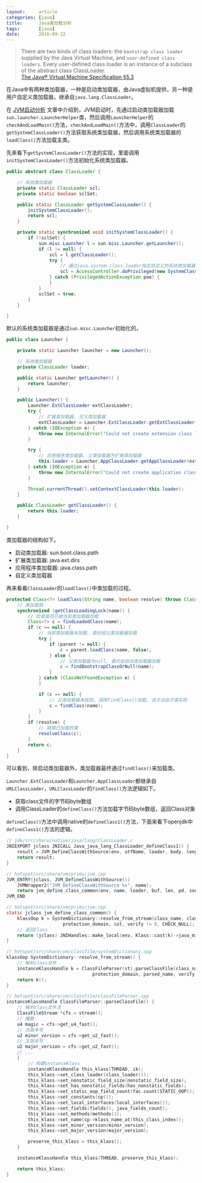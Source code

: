 ```yaml
---
layout:     article
categories: [java]
title:      Java类加载分析
tags:       [java]
date:       2016-09-22
---
```


> There are two kinds of class loaders: the `bootstrap class loader` supplied by the Java Virtual Machine, and `user-defined class loaders`. Every user-defined class loader is an instance of a subclass of the abstract class ClassLoader.  
> [The Java® Virtual Machine Specification §5.3](https://docs.oracle.com/javase/specs/jvms/se8/html/jvms-5.html#jvms-5.3)

在Java中有两种类加载器，一种是启动类加载器，由Java虚拟机提供，另一种是用户自定义类加载器，继承自`java.lang.ClassLoader`。

在 [JVM启动分析](/jvm/jvm-startup.html) 文章中介绍到，JVM启动时，先通过启动类加载器加载`sun.launcher.LauncherHelper`类，然后调用`LauncherHelper`的`checkAndLoadMain()`方法，`checkAndLoadMain()`方法中，调用`ClassLoader`的`getSystemClassLoader()`方法获取系统类加载器，然后调用系统类加载器的`loadClass()`方法加载主类。

先来看下`getSystemClassLoader()`方法的实现，里面调用`initSystemClassLoader()`方法初始化系统类加载器。

```java
public abstract class ClassLoader {

    // 系统类加载器
    private static ClassLoader scl;
    private static boolean sclSet;

    public static ClassLoader getSystemClassLoader() {
        initSystemClassLoader();
        return scl;
    }

    private static synchronized void initSystemClassLoader() {
        if (!sclSet) {
            sun.misc.Launcher l = sun.misc.Launcher.getLauncher();
            if (l != null) {
                scl = l.getClassLoader();
                try {
                    // 通过java.system.class.loader指定自定义的系统类加载器
                    scl = AccessController.doPrivileged(new SystemClassLoaderAction(scl));
                } catch (PrivilegedActionException pae) {
                }
            }
            sclSet = true;
        }
    }

}
```

默认的系统类加载器是通过`sun.misc.Launcher`初始化的。

```java
public class Launcher {

    private static Launcher launcher = new Launcher();

    // 系统类加载器
    private ClassLoader loader;

    public static Launcher getLauncher() {
        return launcher;
    }

    public Launcher() {
        Launcher.ExtClassLoader extClassLoader;
        try {
            // 扩展类加载器, 无父类加载器
            extClassLoader = Launcher.ExtClassLoader.getExtClassLoader();
        } catch (IOException e) {
            throw new InternalError("Could not create extension class loader", e);
        }

        try {
            // 应用程序类加载器, 父类加载器为扩展类加载器
            this.loader = Launcher.AppClassLoader.getAppClassLoader(extClassLoader);
        } catch (IOException e) {
            throw new InternalError("Could not create application class loader", e);
        }

        Thread.currentThread().setContextClassLoader(this.loader);
    }

    public ClassLoader getClassLoader() {
        return this.loader;
    }

}
```

类加载器的结构如下。

* 启动类加载器: sun.boot.class.path
* 扩展类加载器: java.ext.dirs
* 应用程序类加载器: java.class.path
* 自定义类加载器

再来看看`ClassLoader`的`loadClass()`中类加载的过程。

```java
protected Class<?> loadClass(String name, boolean resolve) throws ClassNotFoundException {
    // 类加载锁
    synchronized (getClassLoadingLock(name)) {
        // 检查是否已被当前类加载器加载
        Class<?> c = findLoadedClass(name);
        if (c == null) {
            // 当前类加载器未加载, 委托给父类加载器加载
            try {
                if (parent != null) {
                    c = parent.loadClass(name, false);
                } else {
                    // 父类加载器为null, 委托给启动类加载器加载
                    c = findBootstrapClassOrNull(name);
                }
            } catch (ClassNotFoundException e) {
            }

            if (c == null) {
                // 父类加载器未找到, 调用findClass()加载, 该方法由子类实现
                c = findClass(name);
            }
        }
        if (resolve) {
            // 链接已加载的类
            resolveClass(c);
        }
        return c;
    }
}
```

可以看到，除启动类加载器外，类加载器最终通过`findClass()`来加载类。

`Launcher.ExtClassLoader`和`Launcher.AppClassLoader`都继承自`URLClassLoader`，`URLClassLoader`的`findClass()`方法逻辑如下。

* 获取class文件的字节码byte数组
* 调用ClassLoader的`defineClass()`方法加载字节码byte数组，返回Class对象

`defineClass()`方法中调用native的`defineClass1()`方法，下面来看下openjdk中`defineClass1()`方法的逻辑。

```c
// jdk/src/share/native/java/lang/ClassLoader.c
JNIEXPORT jclass JNICALL Java_java_lang_ClassLoader_defineClass1() {
    result = JVM_DefineClassWithSource(env, utfName, loader, body, length, pd, utfSource);
    return result;
}

// hotspot/src/share/vm/prims/jvm.cpp
JVM_ENTRY(jclass, JVM_DefineClassWithSource())
    JVMWrapper2("JVM_DefineClassWithSource %s", name);
    return jvm_define_class_common(env, name, loader, buf, len, pd, source, true, THREAD);
JVM_END

// hotspot/src/share/vm/prims/jvm.cpp
static jclass jvm_define_class_common() {
    klassOop k = SystemDictionary::resolve_from_stream(class_name, class_loader,
                     protection_domain, &st, verify != 0, CHECK_NULL);
    // 返回Class
    return (jclass) JNIHandles::make_local(env, Klass::cast(k)->java_mirror());
}

// hotspot/src/share/vm/classfile/systemDictionary.cpp
klassOop SystemDictionary::resolve_from_stream() {
    // 解析class文件
    instanceKlassHandle k = ClassFileParser(st).parseClassFile(class_name, class_loader,
                                protection_domain, parsed_name, verify, THREAD);
    return k();
}

// hotspot/src/share/vm/classfile/classFileParser.cpp
instanceKlassHandle ClassFileParser::parseClassFile() {
    // 解析class文件流
    ClassFileStream *cfs = stream();
    // 魔数
    u4 magic = cfs->get_u4_fast();
    // 次版本号
    u2 minor_version = cfs->get_u2_fast();
    // 主版本号
    u2 major_version = cfs->get_u2_fast();
    // ...
    {
        // 构建instanceKlass
        instanceKlassHandle this_klass(THREAD, ik);
        this_klass->set_class_loader(class_loader());
        this_klass->set_nonstatic_field_size(nonstatic_field_size);
        this_klass->set_has_nonstatic_fields(has_nonstatic_fields);
        this_klass->set_static_oop_field_count(fac.count[STATIC_OOP]);
        this_klass->set_constants(cp());
        this_klass->set_local_interfaces(local_interfaces());
        this_klass->set_fields(fields(), java_fields_count);
        this_klass->set_methods(methods());
        this_klass->set_name(cp->klass_name_at(this_class_index));
        this_klass->set_minor_version(minor_version);
        this_klass->set_major_version(major_version);

        preserve_this_klass = this_klass();
    }

    instanceKlassHandle this_klass(THREAD, preserve_this_klass);

    return this_klass;
}
```
